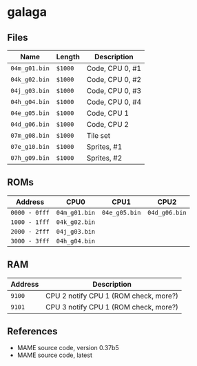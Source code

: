 # galaga

## Files

| Name | Length | Description |
|-|-|-|
| `04m_g01.bin` | `$1000` | Code, CPU 0, #1
| `04k_g02.bin` | `$1000` | Code, CPU 0, #2
| `04j_g03.bin` | `$1000` | Code, CPU 0, #3
| `04h_g04.bin` | `$1000` | Code, CPU 0, #4
| `04e_g05.bin` | `$1000` | Code, CPU 1
| `04d_g06.bin` | `$1000` | Code, CPU 2
| `07m_g08.bin` | `$1000` | Tile set
| `07e_g10.bin` | `$1000` | Sprites, #1
| `07h_g09.bin` | `$1000` | Sprites, #2

## ROMs

| Address | CPU0 | CPU1 | CPU2 |
|-|-|-|-|
| `0000 - 0fff` | `04m_g01.bin` | `04e_g05.bin` | `04d_g06.bin` |
| `1000 - 1fff` | `04k_g02.bin` | | |
| `2000 - 2fff` | `04j_g03.bin` | | |
| `3000 - 3fff` | `04h_g04.bin` | | |


## RAM
| Address | Description |
|-|-|
| `9100` | CPU 2 notify CPU 1 (ROM check, more?)
| `9101` | CPU 3 notify CPU 1 (ROM check, more?)

## References

- MAME source code, version 0.37b5
- MAME source code, latest